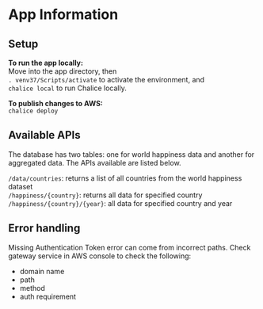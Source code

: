 # App Information  

## Setup  

**To run the app locally:**  
Move into the app directory, then  
`. venv37/Scripts/activate` to activate the environment, and  
`chalice local` to run Chalice locally.

**To publish changes to AWS:**  
`chalice deploy`

## Available APIs  

The database has two tables: one for world happiness data and another for aggregated data. The APIs available are listed below.  

`/data/countries`: returns a list of all countries from the world happiness dataset  
`/happiness/{country}`: returns all data for specified country  
`/happiness/{country}/{year}`: all data for specified country and year

## Error handling  

Missing Authentication Token error can come from incorrect paths. Check gateway service in AWS console to check the following:  
- domain name
- path
- method
- auth requirement